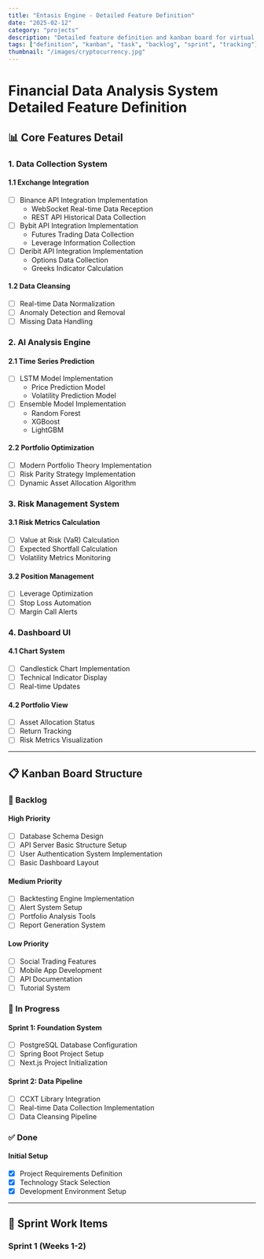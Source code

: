 ```yaml
---
title: "Entasis Engine - Detailed Feature Definition"
date: "2025-02-12"
category: "projects"
description: "Detailed feature definition and kanban board for virtual asset data analysis system"
tags: ["definition", "kanban", "task", "backlog", "sprint", "tracking"]
thumbnail: "/images/cryptocurrency.jpg"
---
```


# Financial Data Analysis System Detailed Feature Definition

## 📊 Core Features Detail

### 1. Data Collection System

#### 1.1 Exchange Integration

- [ ] Binance API Integration Implementation
  - WebSocket Real-time Data Reception
  - REST API Historical Data Collection
- [ ] Bybit API Integration Implementation
  - Futures Trading Data Collection
  - Leverage Information Collection
- [ ] Deribit API Integration Implementation
  - Options Data Collection
  - Greeks Indicator Calculation

#### 1.2 Data Cleansing

- [ ] Real-time Data Normalization
- [ ] Anomaly Detection and Removal
- [ ] Missing Data Handling

### 2. AI Analysis Engine

#### 2.1 Time Series Prediction

- [ ] LSTM Model Implementation
  - Price Prediction Model
  - Volatility Prediction Model
- [ ] Ensemble Model Implementation
  - Random Forest
  - XGBoost
  - LightGBM

#### 2.2 Portfolio Optimization

- [ ] Modern Portfolio Theory Implementation
- [ ] Risk Parity Strategy Implementation
- [ ] Dynamic Asset Allocation Algorithm

### 3. Risk Management System

#### 3.1 Risk Metrics Calculation

- [ ] Value at Risk (VaR) Calculation
- [ ] Expected Shortfall Calculation
- [ ] Volatility Metrics Monitoring

#### 3.2 Position Management

- [ ] Leverage Optimization
- [ ] Stop Loss Automation
- [ ] Margin Call Alerts

### 4. Dashboard UI

#### 4.1 Chart System

- [ ] Candlestick Chart Implementation
- [ ] Technical Indicator Display
- [ ] Real-time Updates

#### 4.2 Portfolio View

- [ ] Asset Allocation Status
- [ ] Return Tracking
- [ ] Risk Metrics Visualization

---

## 📋 Kanban Board Structure

### 🎯 Backlog

#### High Priority

- [ ] Database Schema Design
- [ ] API Server Basic Structure Setup
- [ ] User Authentication System Implementation
- [ ] Basic Dashboard Layout

#### Medium Priority

- [ ] Backtesting Engine Implementation
- [ ] Alert System Setup
- [ ] Portfolio Analysis Tools
- [ ] Report Generation System

#### Low Priority

- [ ] Social Trading Features
- [ ] Mobile App Development
- [ ] API Documentation
- [ ] Tutorial System

### 🏃 In Progress

#### Sprint 1: Foundation System

- [ ] PostgreSQL Database Configuration
- [ ] Spring Boot Project Setup
- [ ] Next.js Project Initialization

#### Sprint 2: Data Pipeline

- [ ] CCXT Library Integration
- [ ] Real-time Data Collection Implementation
- [ ] Data Cleansing Pipeline

### ✅ Done

#### Initial Setup

- [x] Project Requirements Definition
- [x] Technology Stack Selection
- [x] Development Environment Setup

---

## 📅 Sprint Work Items

### Sprint 1 (Weeks 1-2)
